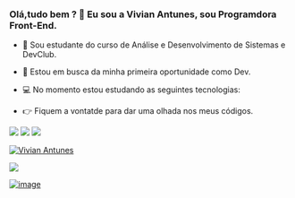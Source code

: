 ### Olá,tudo bem ? :raising_hand: Eu sou a Vivian Antunes, sou Programdora Front-End.

- :closed_book: Sou estudante do curso de Análise e Desenvolvimento de Sistemas e DevClub. 
- :mag_right: Estou em busca da minha primeira oportunidade como Dev.
-  :computer: No momento estou estudando as seguintes tecnologias:

-   :point_right: Fiquem a vontatde para dar uma olhada nos meus códigos.



<img src="https://img.shields.io/badge/HTML5-E34F26?style=for-the-badge&logo=html5&logoColor=white"/>
<img src="https://img.shields.io/badge/CSS3-1572B6?style=for-the-badge&logo=css3&logoColor=white"/>
<img src="https://img.shields.io/badge/JavaScript-F7DF1E?style=for-the-badge&logo=javascript&logoColor=black"/>
<br>

[![Vivian Antunes](https://github-readme-stats.vercel.app/api?username=Vivian)](https://github.com/anuraghazra/github-readme-stats)
<br>
<p>
  <img src=" ![image](https://user-images.githubusercontent.com/107373751/174409898-92a30808-f678-4c39-9050-c198efd5ee87.png)>
 <a href="http://www.linkedin.com/in/Vivian-Antunes"/>




<p/>
 <a href="http://www.linkedin.com/in/Vivian-Antunes"
                                                    


  

![image](https://user-images.githubusercontent.com/107373751/174409898-92a30808-f678-4c39-9050-c198efd5ee87.png)
